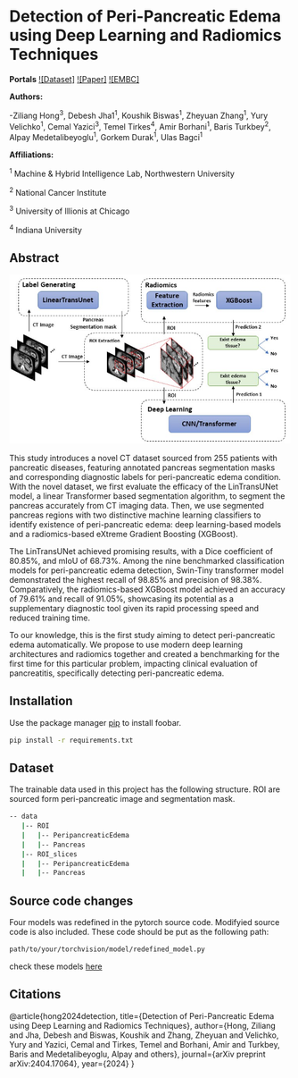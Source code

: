 # Detection of Peri-Pancreatic Edema using Deep Learning and Radiomics Techniques



**Portals**
[![Dataset]](https://osf.io/wyth7/.)
[![Paper]](https://arxiv.org/abs/2404.17064#:~:text=Detection%20of%20Peri%2DPancreatic%20Edema%20using%20Deep%20Learning%20and%20Radiomics%20Techniques,-Ziliang%20Hong%2C%20Debesh&text=Identifying%20peri%2Dpancreatic%20edema%20is,in%20pancreatitis%20diagnosis%20and%20management.)
[![EMBC]](https://embc.embs.org/2024/)
</div>

**Authors:**

-Ziliang Hong<sup>3</sup>, Debesh Jha1<sup>1</sup>, Koushik Biswas<sup>1</sup>, Zheyuan Zhang<sup>1</sup>, Yury Velichko<sup>1</sup>, Cemal Yazici<sup>3</sup>, Temel Tirkes<sup>4</sup>,
Amir Borhani<sup>1</sup>, Baris Turkbey<sup>2</sup>, Alpay Medetalibeyoglu<sup>1</sup>, Gorkem Durak<sup>1</sup>, Ulas Bagci<sup>1</sup>


**Affiliations:** 

<sup>1</sup> Machine & Hybrid Intelligence Lab, Northwestern University

<sup>2</sup> National Cancer Institute

<sup>3</sup> University of Illionis at Chicago  

<sup>4</sup> Indiana University  

## Abstract
![Workflow](https://github.com/NUBagciLab/Peri-Pancreatic-Edema-Detection/blob/main/Fig1.jpg)

This study introduces a novel CT dataset sourced from 255 patients with pancreatic diseases, featuring annotated pancreas segmentation masks and corresponding diagnostic labels for peri-pancreatic edema condition.  With the novel dataset, we first evaluate the efficacy of the LinTransUNet model, a linear Transformer based segmentation algorithm, to segment the pancreas accurately from CT imaging data. Then, we use segmented pancreas regions with two distinctive machine learning classifiers to identify existence of peri-pancreatic edema: deep learning-based models and a radiomics-based eXtreme Gradient Boosting (XGBoost). 

The LinTransUNet achieved promising results, with a Dice coefficient of 80.85%, and mIoU of 68.73%. Among the nine benchmarked classification models for peri-pancreatic edema detection, Swin-Tiny transformer model demonstrated the highest recall of 98.85% and precision of 98.38%. Comparatively, the radiomics-based XGBoost model achieved an accuracy of 79.61% and recall of 91.05%, showcasing its potential as a supplementary diagnostic tool given its rapid processing speed and reduced training time. 

To our knowledge, this is the first study aiming to detect peri-pancreatic edema automatically. We propose to use modern deep learning architectures and radiomics together and created a benchmarking for the first time for this particular problem, impacting clinical evaluation of pancreatitis, specifically detecting peri-pancreatic edema.


## Installation

Use the package manager [pip](https://pip.pypa.io/en/stable/) to install foobar.
```bash
pip install -r requirements.txt
```

## Dataset
The trainable data used in this project has the following structure. ROI are sourced form peri-pancreatic image and segmentation mask.
```bash
-- data
   |-- ROI
   |   |-- PeripancreaticEdema
   |   |-- Pancreas
   |-- ROI_slices
   |   |-- PeripancreaticEdema
   |   |-- Pancreas
```

## Source code changes
Four models was redefined in the pytorch source code. Modifyied source code is also included.
These code should be put as the following path:
```bash
path/to/your/torchvision/model/redefined_model.py
```
check these models [here](https://github.com/NUBagciLab/Peri-Pancreatic-Edema-Detection/tree/main/models_2d/changed%20source%20code)
## Citations
@article{hong2024detection,
  title={Detection of Peri-Pancreatic Edema using Deep Learning and Radiomics Techniques},
  author={Hong, Ziliang and Jha, Debesh and Biswas, Koushik and Zhang, Zheyuan and Velichko, Yury and Yazici, Cemal and Tirkes, Temel and Borhani, Amir and Turkbey, Baris and Medetalibeyoglu, Alpay and others},
  journal={arXiv preprint arXiv:2404.17064},
  year={2024}
}
